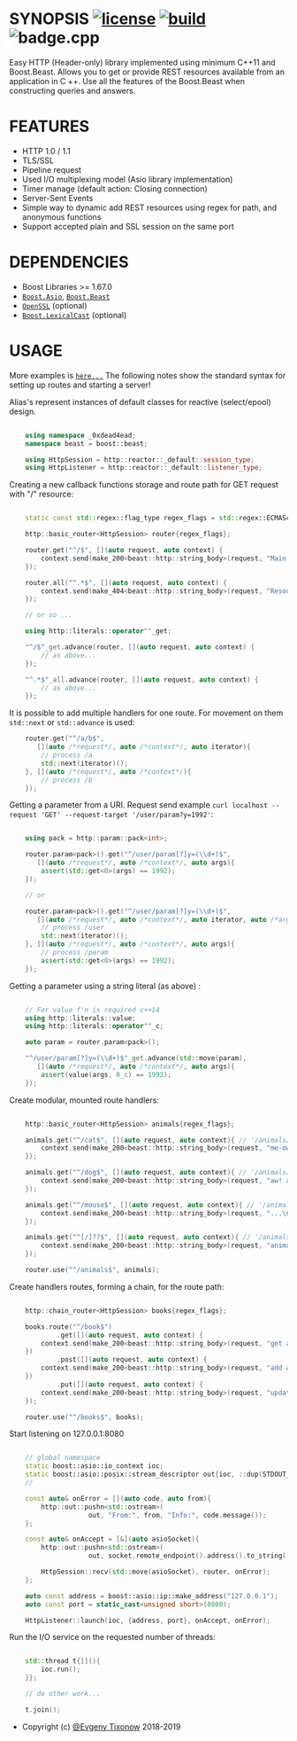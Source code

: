 # SYNOPSIS [![license][badge.license]][license] [![build][badge.build]][build] ![badge.cpp](https://img.shields.io/badge/c++-11/14-ff69b4.svg?style=flat-square)

[badge.license]: http://img.shields.io/badge/license-BSD%E2%80%932%E2%80%93Clause-blue.svg?style=flat-square
[badge.build]: https://img.shields.io/travis/0xdead4ead/BeastHttp.svg?style=flat-square&logo=travis

[license]: https://github.com/0xdead4ead/BeastHttp/blob/master/LICENSE
[build]: https://travis-ci.org/0xdead4ead/BeastHttp

Easy HTTP (Header-only) library implemented using minimum C++11 and Boost.Beast. Allows you to get or provide REST resources available from an application in C ++. Use all the features of the Boost.Beast when constructing queries and answers.

# FEATURES

* HTTP 1.0 / 1.1
* TLS/SSL
* Pipeline request
* Used I/O multiplexing model (Asio library implementation)
* Timer manage (default action: Closing connection)
* Server-Sent Events
* Simple way to dynamic add REST resources using regex for path, and anonymous functions
* Support accepted plain and SSL session on the same port

# DEPENDENCIES

* Boost Libraries >= 1.67.0
* [`Boost.Asio`](https://github.com/boostorg/asio), [`Boost.Beast`](https://github.com/boostorg/beast/tree/develop)
* [`OpenSSL`](https://github.com/openssl/openssl) (optional)
* [`Boost.LexicalCast`](https://github.com/boostorg/lexical_cast) (optional)

# USAGE

More examples is [`here...`](https://github.com/0xdead4ead/BeastHttp/tree/dev/BeastHttp/src/examples)
The following notes show the standard syntax for setting up routes and starting a server!

Alias's represent instances of default classes for reactive (select/epool) design.

```cpp

    using namespace _0xdead4ead;
    namespace beast = boost::beast;

    using HttpSession = http::reactor::_default::session_type;
    using HttpListener = http::reactor::_default::listener_type;

```

Creating a new callback functions storage and route path for GET request with "/" resource:

```cpp

    static const std::regex::flag_type regex_flags = std::regex::ECMAScript;

    http::basic_router<HttpSession> router{regex_flags};

    router.get("^/$", [](auto request, auto context) {
        context.send(make_200<beast::http::string_body>(request, "Main page\n", "text/html"));
    });

    router.all("^.*$", [](auto request, auto context) {
        context.send(make_404<beast::http::string_body>(request, "Resource is not found\n", "text/html"));
    });

    // or so ...

    using http::literals::operator""_get;

    "^/$"_get.advance(router, [](auto request, auto context) {
        // as above...
    });

    "^.*$"_all.advance(router, [](auto request, auto context) {
        // as above...
    });

```

It is possible to add multiple handlers for one route. For movement on them `std::next` or `std::advance` is used:

```cpp
    router.get("^/a/b$",
       [](auto /*request*/, auto /*context*/, auto iterator){
        // process /a
        std::next(iterator)();
    }, [](auto /*request*/, auto /*context*/){
        // process /b
    });

```

Getting a parameter from a URI. Request send example `curl localhost --request 'GET' --request-target '/user/param?y=1992'`:

```cpp

    using pack = http::param::pack<int>;

    router.param<pack>().get("^/user/param[?]y=(\\d+)$",
       [](auto /*request*/, auto /*context*/, auto args){
        assert(std::get<0>(args) == 1992);
    });

    // or

    router.param<pack>().get("^/user/param[?]y=(\\d+)$",
       [](auto /*request*/, auto /*context*/, auto iterator, auto /*args*/){
        // process /user
        std::next(iterator)();
    }, [](auto /*request*/, auto /*context*/, auto args){
        // process /param
        assert(std::get<0>(args) == 1992);
    });

```

Getting a parameter using a string literal (as above) :

```cpp

    // For value f'n is required c++14
    using http::literals::value;
    using http::literals::operator""_c;

    auto param = router.param<pack>();

    "^/user/param[?]y=(\\d+)$"_get.advance(std::move(param),
       [](auto /*request*/, auto /*context*/, auto args){
        assert(value(args, 0_c) == 1992);
    });

```

Create modular, mounted route handlers:

```cpp

    http::basic_router<HttpSession> animals{regex_flags};

    animals.get("^/cat$", [](auto request, auto context){ // '/animals/cat'
        context.send(make_200<beast::http::string_body>(request, "me-ow\n", "text/html"));
    });

    animals.get("^/dog$", [](auto request, auto context){ // '/animals/dog'
        context.send(make_200<beast::http::string_body>(request, "aw! aw! Rrrrr\n", "text/html"));
    });

    animals.get("^/mouse$", [](auto request, auto context){ // '/animals/mouse'
        context.send(make_200<beast::http::string_body>(request, "...\n", "text/html"));
    });

    animals.get("^[/]??$", [](auto request, auto context){ // '/animals' or '/animals/'
        context.send(make_200<beast::http::string_body>(request, "animals home page\n", "text/html"));
    });

    router.use("^/animals$", animals);

```

Create handlers routes, forming a chain, for the route path:

```cpp

    http::chain_router<HttpSession> books{regex_flags};

    books.route("^/book$")
            .get([](auto request, auto context) {
        context.send(make_200<beast::http::string_body>(request, "get a random book\n", "text/html"));
    })
            .post([](auto request, auto context) {
        context.send(make_200<beast::http::string_body>(request, "add a book\n", "text/html"));
    })
            .put([](auto request, auto context) {
        context.send(make_200<beast::http::string_body>(request, "update the book\n", "text/html"));
    });

    router.use("^/books$", books);

```

Start listening on 127.0.0.1:8080

```cpp

    // global namespace
    static boost::asio::io_context ioc;
    static boost::asio::posix::stream_descriptor out{ioc, ::dup(STDOUT_FILENO)};
    //

    const auto& onError = [](auto code, auto from){
        http::out::pushn<std::ostream>(
                    out, "From:", from, "Info:", code.message());
    };

    const auto& onAccept = [&](auto asioSocket){
        http::out::pushn<std::ostream>(
                    out, socket.remote_endpoint().address().to_string(), "connected!");

        HttpSession::recv(std::move(asioSocket), router, onError);
    };

    auto const address = boost::asio::ip::make_address("127.0.0.1");
    auto const port = static_cast<unsigned short>(8080);

    HttpListener::launch(ioc, {address, port}, onAccept, onError);

```

Run the I/O service on the requested number of threads:

```cpp

    std::thread t{[](){
        ioc.run();
    }};

    // do other work...

    t.join();

```
* Copyright (c) [@Evgeny Tixonow](https://github.com/0xdead4ead) 2018-2019
